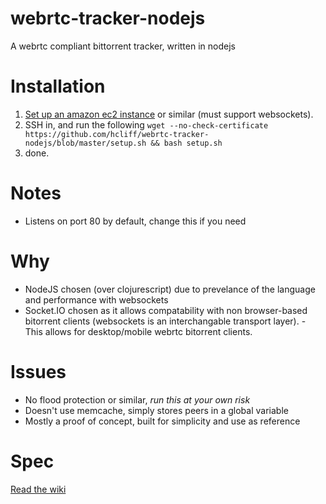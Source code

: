 webrtc-tracker-nodejs
=====================

A webrtc compliant bittorrent tracker, written in nodejs

Installation
=====================

1. [Set up an amazon ec2 instance](https://github.com/hcliff/webrtc-tracker-nodejs/wiki/ec2) or similar (must support websockets).
2. SSH in, and run the following ```wget --no-check-certificate https://github.com/hcliff/webrtc-tracker-nodejs/blob/master/setup.sh && bash setup.sh```
3. done.

Notes
=====================
* Listens on port 80 by default, change this if you need

Why
=====================
* NodeJS chosen (over clojurescript) due to prevelance of the language and performance with websockets
* Socket.IO chosen as it allows compatability with non browser-based bitorrent clients (websockets is an interchangable transport layer). - This allows for desktop/mobile webrtc bitorrent clients.

Issues
=====================
* No flood protection or similar, *run this at your own risk*
* Doesn't use memcache, simply stores peers in a global variable
* Mostly a proof of concept, built for simplicity and use as reference

Spec
=====================
[Read the wiki](http://github.com/hcliff/webrtc-tracker-nodejs/wiki)
